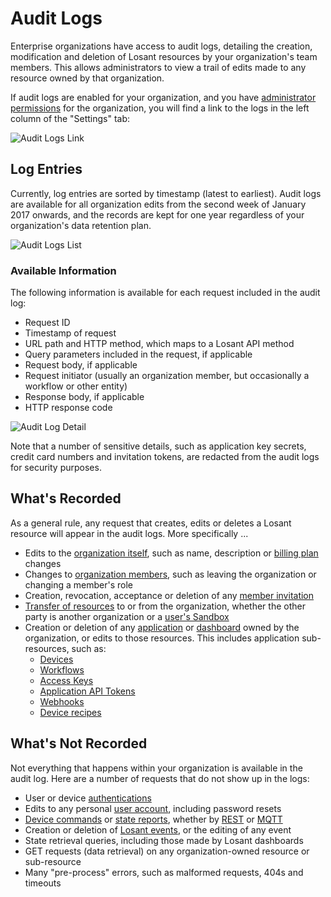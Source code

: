 # Audit Logs

Enterprise organizations have access to audit logs, detailing the creation, modification and deletion of Losant resources by your organization's team members. This allows administrators to view a trail of edits made to any resource owned by that organization.

If audit logs are enabled for your organization, and you have [administrator permissions](/organizations/members/#member-roles) for the organization, you will find a link to the logs in the left column of the "Settings" tab:

![Audit Logs Link](/images/organizations/audit-logs-overview.png "Audit Logs Link")

## Log Entries

Currently, log entries are sorted by timestamp (latest to earliest). Audit logs are available for all organization edits from the second week of January 2017 onwards, and the records are kept for one year regardless of your organization's data retention plan.

![Audit Logs List](/images/organizations/audit-logs-list.png "Audit Logs List")

### Available Information

The following information is available for each request included in the audit log:

*   Request ID
*   Timestamp of request
*   URL path and HTTP method, which maps to a Losant API method
*   Query parameters included in the request, if applicable
*   Request body, if applicable
*   Request initiator (usually an organization member, but occasionally a workflow or other entity)
*   Response body, if applicable
*   HTTP response code

![Audit Log Detail](/images/organizations/audit-log-detail.png "Audit Log Detail")

Note that a number of sensitive details, such as application key secrets, credit card numbers and invitation tokens, are redacted from the audit logs for security purposes.

## What's Recorded

As a general rule, any request that creates, edits or deletes a Losant resource will appear in the audit logs. More specifically ...

*   Edits to the [organization itself](/organizations/overview/#managing-organizations), such as name, description or [billing plan](/organizations/overview/#choosing-a-plan) changes
*   Changes to [organization members](/organizations/members/), such as leaving the organization or changing a member's role
*   Creation, revocation, acceptance or deletion of any [member invitation](/organizations/members/#inviting-new-members)
*   [Transfer of resources](/organizations/overview/#transferring-resources) to or from the organization, whether the other party is another organization or a [user's Sandbox](/user-accounts/sandbox/)
*   Creation or deletion of any [application](/applications/overview/) or [dashboard](/dashboards/overview/) owned by the organization, or edits to those resources. This includes application sub-resources, such as:
    * [Devices](/devices/overview/)
    * [Workflows](/workflows/overview/)
    * [Access Keys](/applications/access-keys/)
    * [Application API Tokens](/applications/application-tokens/)
    * [Webhooks](/applications/webhooks/)
    * [Device recipes](/devices/device-recipes/)

## What's Not Recorded

Not everything that happens within your organization is available in the audit log. Here are a number of requests that do not show up in the logs:

*   User or device [authentications](/rest-api/auth/)
*   Edits to any personal [user account](/user-accounts/overview/), including password resets
*   [Device commands](/devices/commands/) or [state reports](/devices/state/), whether by [REST](/rest-api/overview/) or [MQTT](/mqtt/overview/)
*   Creation or deletion of [Losant events](/events/overview/), or the editing of any event
*   State retrieval queries, including those made by Losant dashboards
*   GET requests (data retrieval) on any organization-owned resource or sub-resource
*   Many "pre-process" errors, such as malformed requests, 404s and timeouts
